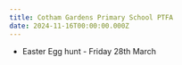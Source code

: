 ```yaml
---
title: Cotham Gardens Primary School PTFA
date: 2024-11-16T00:00:00.000Z
---
```


- Easter Egg hunt - Friday 28th March

